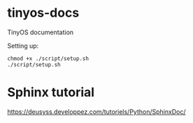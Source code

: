 # tinyos-docs
TinyOS documentation

Setting up:
```
chmod +x ./script/setup.sh
./script/setup.sh
```


# Sphinx tutorial
https://deusyss.developpez.com/tutoriels/Python/SphinxDoc/
